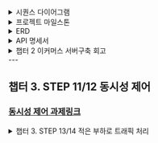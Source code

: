 <details><summary> 시퀀스 다이어그램
</summary>

#### 상품/지갑
  ![e-commerce 시퀀스다이어그램 - 상품/지갑](https://github.com/nullsector12/ecommerce/blob/master/product.png)

  #### 주문/결제
  ![e-commerce 시퀀스다이어그램 - 주문/결제](https://github.com/nullsector12/ecommerce/blob/master/order.png)

  #### 상위상품/장바구니
  ![e-commerce 시퀀스다이어그램 - 상위상품/장바구니](https://github.com/nullsector12/ecommerce/blob/master/cart.png)
</details>

<details><summary> 프로젝트 마일스톤
</summary>
  
### [마일스톤](https://github.com/users/nullsector12/projects/1)
</details>

<details><summary> ERD
</summary>

### ![e-commerce ERD](https://github.com/nullsector12/ecommerce/blob/master/%E1%84%89%E1%85%B3%E1%84%8F%E1%85%B3%E1%84%85%E1%85%B5%E1%86%AB%E1%84%89%E1%85%A3%E1%86%BA%202024-07-19%20%E1%84%8B%E1%85%A9%E1%84%92%E1%85%AE%202.50.51.png)
</details>

<details><summary> API 명세서
</summary>

### [e-commerce API명세서](https://docs.google.com/spreadsheets/d/1JDhCTSviH_lqee0DRvM07r79nLcOu0u1uzkMXx_34ME/edit?usp=sharing)
</details>

<details><summary> 챕터 2 이커머스 서버구축 회고
</summary>

  일단 결론부터 말하자면 쉽지 않았다. 
일을 하며 한번도 작성해본 적 없는 시퀀스 다이어그램과 같은 설계 문서를 작성하는 것도 쉽지 않았고,
하려고 많이 시도했었지만 결국 현업이 바쁘다, 피곤하다는 핑계로 미루고 미뤘던 온전한 비즈니스 서비스 하나를 처음부터 끝까지 개발해보기,
이건 우리 기수 모든 분들이 그렇겠지만 현업의 일정을 회사에 피해없이 소화하면서도 남은 시간을 짜내서 과제를 해결해야한다는 부담감,
절대적인 시간이 부족하니 잠을 줄여 3~4시간 자거나 그 주에 현생이슈가 있었다면 그 부족한 시간을 밤샘으로 때우고 아침에 출근하면서 깎여가는 체력과 정신력,
결국 시간이 부족하고 급해지니 공부하러 와서 기껏 배운 TDD는 뒷전이 되고 과제 해결을 위한 로직부터 먼저 구현하고 있는 모습도 다시 확인했고... 쉬운게 하나도 없었다.
그래도 완벽하진 않지만 프로젝트 하나를 만들고 나니 다음에는 이렇게 해야겠다 하는 나름의 기준이 생긴 것 같다.
그리고 TDD는 좀 더 연습해야 할 것 같다. 이건 뭐 익숙해지지를 않는다. 테스트 코드 만드는게 더 어려움...
하지만 테스트코드를 작성한 덕분에 로직상 에러도 사전에 쉽게 찾는 경험도 하고, 비즈니스 로직을 구현하기 전에 미리 예외상황에 대해 생각하고 로직을 작성하는 경험도 해서
왜 TDD를 쓰는지는 알 수 있었다. 시간이 모자르기 전 까지는...
챕터 2도 곧 끝나고 이제 10주 과정의 딱 절반 왔는데 남은 5주간 꺾이지 않고 끝까지 잘 마무리하고 싶다. 
</details>
---

## 챕터 3. STEP 11/12 동시성 제어
### [동시성 제어 과제링크](https://velog.io/@nullsector/%ED%95%AD%ED%95%B4%ED%94%8C%EB%9F%AC%EC%8A%A4-%EB%B0%B1%EC%97%94%EB%93%9C-5%EA%B8%B0-Chapter3.-%EB%8B%A4%EC%96%91%ED%95%9C-%EB%8F%99%EC%8B%9C%EC%84%B1-%EB%AC%B8%EC%A0%9C-%ED%95%B4%EA%B2%B0%EB%B2%95-%EC%8B%9C%EB%8F%84)

<details><summary> 챕터 3. STEP 13/14 적은 부하로 트래픽 처리
</summary>

이커머스 에서 대량의 트래픽 발생 시 지연이 발생할 수 있는 조회 쿼리 파악
-

1. 상품 조회 및 필터링

        회원이 입력한 키워드에 따라 상품을 검색하는 기능
        인덱스가 적절히 설정되지 않거나, 복잡한 조회 쿼리를 사용하는 경우 성능 저하 발생 가능성이 높다.

2. 주문 상위상품 조회
     
        일정 일시내의 전체 주문기록 중 중복되는 상품 데이터를 그룹화(group by) 하고, 순서를 정렬(order by) 해야 하기 때문에
        전체 주문기록이 많을수록 시간이 오래걸릴 수 있다.

3. 주문/결제

        결제 과정에서 보통 외부 결제 게이트웨이 통신, 재고 체크, 잔액 체크, 최종 구매 확정 등 여러 단계가 필요.
        이 일련의 과정에서의 지연이 사용자 경험에 큰 영향을 줄 수 있다.

4. 재고 체크

        상품의 재고 상태를 실시간으로 확인하고 업데이트하는 이커머스의 필수 기능.
        판매/환불량이 많거나 재고 관리 시스템의 복잡도에 따라 성능문제가 발생할 수 있다.

캐싱을 통한 성능 개선 분석
-
주문 상위상품 조회

    먼저 캐싱처리 하지 않은 상태에서 순차적으로 100회간 해당 메소드를 부르도록 테스트했다.
    
![이미지](https://github.com/nullsector12/ecommerce/blob/step-013-014/%ED%99%94%EB%A9%B4%20%EC%BA%A1%EC%B2%98%202024-08-02%20044640.png)

![이미지](https://github.com/nullsector12/ecommerce/blob/step-013-014/%ED%99%94%EB%A9%B4%20%EC%BA%A1%EC%B2%98%202024-08-02%20044526.png)

 ![결과](https://github.com/nullsector12/ecommerce/blob/step-013-014/%ED%99%94%EB%A9%B4%20%EC%BA%A1%EC%B2%98%202024-08-02%20044454.png)

    다음 캐싱처리 후 동일하게 순차적으로 100회간 해당 메소드를 부르도록 테스트했다.

![이미지](https://github.com/nullsector12/ecommerce/blob/step-013-014/%ED%99%94%EB%A9%B4%20%EC%BA%A1%EC%B2%98%202024-08-02%20044555.png)

![결과](https://github.com/nullsector12/ecommerce/blob/step-013-014/%ED%99%94%EB%A9%B4%20%EC%BA%A1%EC%B2%98%202024-08-02%20044622.png)

    비교결과 캐싱처리X : 17606ms <-> 캐싱처리o : 325ms 로 약 54배 빠른 결과가 나타났다.

</details>
